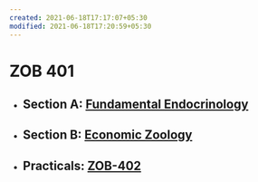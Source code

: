 ```yaml
---
created: 2021-06-18T17:17:07+05:30
modified: 2021-06-18T17:20:59+05:30
---
```


# ZOB 401

* ## Section A: [Fundamental Endocrinology](A_Fundamental_Endocrinology/syllabus.md)
* ## Section B: [Economic Zoology](./B_Economic_Zoology/syllabus.md)
* ## Practicals: [ZOB-402](syllabus.md)
